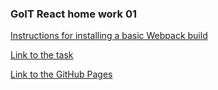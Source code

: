 ### GoIT React home work 01

[Instructions for installing a basic Webpack build](https://github.com/luxplanjay/webpack-starter-kit)

[Link to the task](https://github.com/goitacademy/react-homework/tree/master/homework-01)

[Link to the GitHub Pages](https://ghileors.github.io/goit-react-hw-01-components/)
